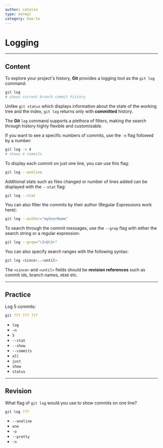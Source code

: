 ```yaml
---
author: catalin
type: normal
category: how-to
---
```


# Logging


---

## Content

To explore your project's history, **Git** provides a logging tool as the `git log` command:

```bash
git log
# shows current branch commit history
```

Unlike `git status` which displays information about the state of the working tree and the index, `git log` returns only with **committed** history.

The **Git** `log` command supports a plethora of filters, making the search through history highly flexible and customizable.

If you want to see a specific numbers of commits, use the `-n` flag followed by a number:

```bash
git log -n 4
# shows 4 commits
```

To display each commit on just one line, you can use this flag:

```bash
git log --oneline
```

Additional stats such as files changed or number of lines added can be displayed with the `--stat` flag:

```bash
git log --stat
```

You can also filter the commits by their author (Regular Expressions work here):

```bash
git log --author="myUserName"
```

To search through the commit messages, use the `--grep` flag with either the search string or a regular expression:

```bash
git log --grep="\S+@\S+"
```

You can also specify search ranges with the following syntax:

```bash
git log <since>..<until>
```

The `<since>` and `<until>` fields should be **revision references** such as commit ids, branch names, `HEAD` etc.


---

## Practice

Log 5 commits:

```bash
git ??? ??? ???
```

- `log`
- `-n`
- `5`
- `--stat`
- `--show`
- `--commits`
- `all`
- `just`
- `show`
- `status`


---

## Revision

What flag of `git log` would you use to show commits on one line?

```bash
git log ???
```

- `--oneline`
- `one`
- `-o`
- `--pretty`
- `-n`
